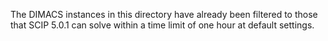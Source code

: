 The DIMACS instances in this directory have already been filtered to those that SCIP 5.0.1 can solve within a time limit of one hour at default settings.
